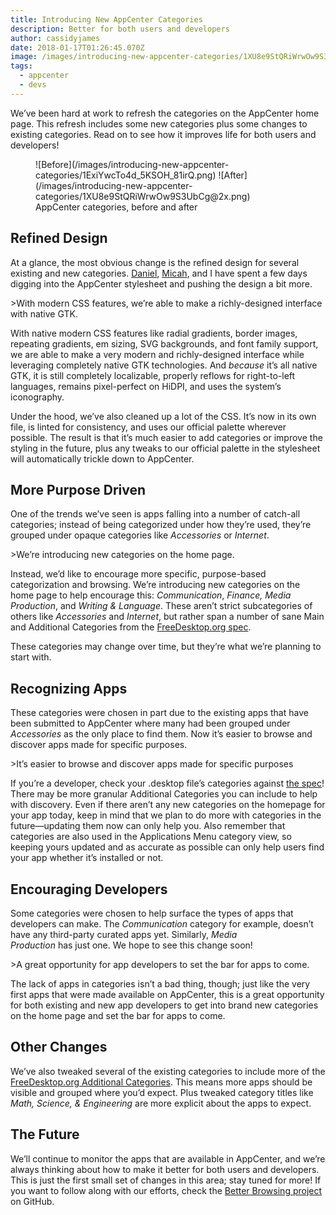 ```yaml
---
title: Introducing New AppCenter Categories
description: Better for both users and developers
author: cassidyjames
date: 2018-01-17T01:26:45.070Z
image: /images/introducing-new-appcenter-categories/1XU8e9StQRiWrwOw9S3UbCg@2x.png
tags:
  - appcenter
  - devs
---
```


We’ve been hard at work to refresh the categories on the AppCenter home page. This refresh includes some new categories plus some changes to existing categories. Read on to see how it improves life for both users and developers!

<figure class="half" markdown="1">
![Before](/images/introducing-new-appcenter-categories/1ExiYwcTo4d_5KSOH_81irQ.png)
![After](/images/introducing-new-appcenter-categories/1XU8e9StQRiWrwOw9S3UbCg@2x.png)
<figcaption markdown="1">
AppCenter categories, before and after
</figcaption>
</figure>

## Refined Design

At a glance, the most obvious change is the refined design for several existing and new categories. [Daniel](https://twitter.com/DanielFore), [Micah](https://twitter.com/micahilbery), and I have spent a few days digging into the AppCenter stylesheet and pushing the design a bit more.

<aside markdown="1">
>With modern CSS features, we’re able to make a richly-designed interface with native GTK.
</aside>

With native modern CSS features like radial gradients, border images, repeating gradients, em sizing, SVG backgrounds, and font family support, we are able to make a very modern and richly-designed interface while leveraging completely native GTK technologies. And *because* it’s all native GTK, it is still completely localizable, properly reflows for right-to-left languages, remains pixel-perfect on HiDPI, and uses the system’s iconography.

Under the hood, we’ve also cleaned up a lot of the CSS. It’s now in its own file, is linted for consistency, and uses our official palette wherever possible. The result is that it’s much easier to add categories or improve the styling in the future, plus any tweaks to our official palette in the stylesheet will automatically trickle down to AppCenter.

## More Purpose Driven

One of the trends we’ve seen is apps falling into a number of catch-all categories; instead of being categorized under how they’re used, they’re grouped under opaque categories like *Accessories* or *Internet*.

<aside markdown="1">
>We’re introducing new categories on the home page.
</aside>

Instead, we’d like to encourage more specific, purpose-based categorization and browsing. We’re introducing new categories on the home page to help encourage this: *Communication*, *Finance, Media Production*, and *Writing & Language*. These aren’t strict subcategories of others like *Accessories* and *Internet*, but rather span a number of sane Main and Additional Categories from the [FreeDesktop.org spec](https://standards.freedesktop.org/menu-spec/latest/apa.html).

These categories may change over time, but they’re what we’re planning to start with.

## Recognizing Apps

These categories were chosen in part due to the existing apps that have been submitted to AppCenter where many had been grouped under *Accessories* as the only place to find them. Now it’s easier to browse and discover apps made for specific purposes.

<aside markdown="1">
>It’s easier to browse and discover apps made for specific purposes
</aside>

If you’re a developer, check your .desktop file’s categories against [the spec](https://standards.freedesktop.org/menu-spec/latest/apa.html)! There may be more granular Additional Categories you can include to help with discovery. Even if there aren’t any new categories on the homepage for your app today, keep in mind that we plan to do more with categories in the future—updating them now can only help you. Also remember that categories are also used in the Applications Menu category view, so keeping yours updated and as accurate as possible can only help users find your app whether it’s installed or not.

## Encouraging Developers

Some categories were chosen to help surface the types of apps that developers can make. The *Communication* category for example, doesn’t have any third-party curated apps yet. Similarly, *Media Production* has just one. We hope to see this change soon!

<aside markdown="1">
>A great opportunity for app developers to set the bar for apps to come.
</aside>

The lack of apps in categories isn’t a bad thing, though; just like the very first apps that were made available on AppCenter, this is a great opportunity for both existing and new app developers to get into brand new categories on the home page and set the bar for apps to come.

## Other Changes

We’ve also tweaked several of the existing categories to include more of the [FreeDesktop.org Additional Categories](https://standards.freedesktop.org/menu-spec/latest/apas02.html). This means more apps should be visible and grouped where you’d expect. Plus tweaked category titles like *Math, Science, & Engineering* are more explicit about the apps to expect.

## The Future

We’ll continue to monitor the apps that are available in AppCenter, and we’re always thinking about how to make it better for both users and developers. This is just the first small set of changes in this area; stay tuned for more! If you want to follow along with our efforts, check the [Better Browsing project](https://github.com/elementary/appcenter/projects/2) on GitHub.
